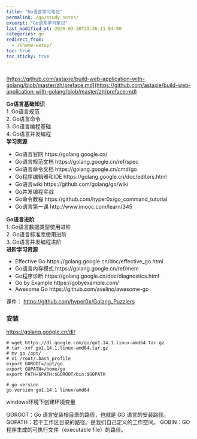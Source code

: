 ```yaml
---
title: "Go语言学习笔记"
permalink: /go/study_notes/
excerpt: "Go语言学习笔记"
last_modified_at: 2020-03-30T21:36:11-04:00
categories: go
redirect_from:
  - /theme-setup/
toc: true
toc_sticky: true
---
```


<!--
Go语言核心36讲
1. 学习路线
-->

<img src="{{ site.url }}{{ site.baseurl }}/assets/images/2020-03-30-gopath.png" alt="">

[https://github.com/astaxie/build-web-application-with-golang/blob/master/zh/preface.md](https://github.com/astaxie/build-web-application-with-golang/blob/master/zh/preface.md)

<div class="notice">
  <b>Go语言基础知识</b><br />
  1. Go语言规范<br />
  2. Go语言命令<br />
  3. Go语言编程基础<br />
  4. Go语言并发编程<br />
  <b>学习资源</b><br />
  <ul>
    <li>Go语言官网 https://golang.google.cn/</li>
    <li>Go语言规范文档 https://golang.google.cn/ref/spec</li>
    <li>Go语言命令文档 https://golang.google.cn/cmd/go</li>
    <li>Go程序编辑器和IDE https://golang.google.cn/doc/editors.html</li>
    <li>Go语言wiki https://github.com/golang/go/wiki</li>
    <li>Go并发编程实战</li>
    <li>Go命令教程 https://github.com/hyper0x/go_command_tutorial</li>
    <li>Go语言第一课 http://www.imooc.com/learn/345</li>
  </ul>  
  <b>Go语言进阶</b><br />
  1. Go语言数据类型使用进阶<br />
  2. Go语言标准库使用进阶<br />
  3. Go语言并发编程进阶<br />
  <b>进阶学习资源</b><br />
  <ul>
    <li>Effective Go https://golang.google.cn/doc/effective_go.html</li>
    <li>Go语言内存模式 https://golang.google.cn/ref/mem</li>
    <li>Go程序诊断 https://golang.google.cn/doc/diagnostics.html</li>
    <li>Go by Example https://gobyexample.com/</li>
    <li>Awesome Go https://github.com/avelino/awesome-go</li>
  </ul> 
</div>

课件： https://github.com/hyper0x/Golang_Puzzlers


### 安装

https://golang.google.cn/dl/

```
# wget https://dl.google.com/go/go1.14.1.linux-amd64.tar.gz
# tar -xvf go1.14.1.linux-amd64.tar.gz 
# mv go /opt/
# vi /root/.bash_profile 
export GOROOT=/opt/go
export GOPATH=/home/go
export PATH=$PATH:$GOROOT/bin:$GOPATH

# go version
go version go1.14.1 linux/amd64
```

windows环境下创建环境变量

GOROOT：Go 语言安装根目录的路径，也就是 GO 语言的安装路径。
GOPATH：若干工作区目录的路径。是我们自己定义的工作空间。
GOBIN：GO 程序生成的可执行文件（executable file）的路径。

